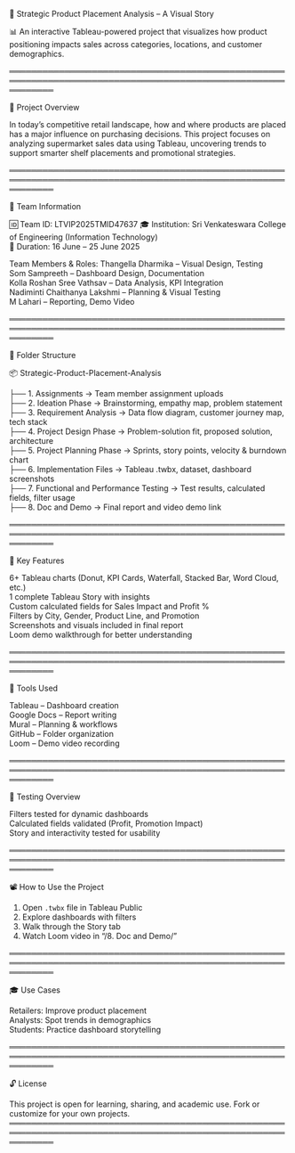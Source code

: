 🛒 Strategic Product Placement Analysis – A Visual Story

📊 An interactive Tableau-powered project that visualizes how product positioning impacts sales across categories, locations, and customer demographics.

════════════════════════════════════════════════════════════════════════════════════════════════════════════

📌 Project Overview

In today’s competitive retail landscape, how and where products are placed has a major influence on purchasing decisions. This project focuses on analyzing supermarket sales data using Tableau, uncovering trends to support smarter shelf placements and promotional strategies.

════════════════════════════════════════════════════════════════════════════════════════════════════════════

👥 Team Information 


🆔 Team ID: LTVIP2025TMID47637
🎓 Institution: Sri Venkateswara College of Engineering (Information Technology)   
📅 Duration: 16 June – 25 June 2025
 
  Team Members & Roles:
 Thangella Dharmika – Visual Design, Testing  
 Som Sampreeth – Dashboard Design, Documentation  
 Kolla Roshan Sree Vathsav – Data Analysis, KPI Integration  
 Nadiminti Chaithanya Lakshmi – Planning & Visual Testing  
 M Lahari – Reporting, Demo Video

════════════════════════════════════════════════════════════════════════════════════════════════════════════

📁 Folder Structure

📦 Strategic-Product-Placement-Analysis

├── 1. Assignments → Team member assignment uploads  
├── 2. Ideation Phase → Brainstorming, empathy map, problem statement  
├── 3. Requirement Analysis → Data flow diagram, customer journey map, tech stack  
├── 4. Project Design Phase → Problem-solution fit, proposed solution, architecture  
├── 5. Project Planning Phase → Sprints, story points, velocity & burndown chart  
├── 6. Implementation Files → Tableau .twbx, dataset, dashboard screenshots  
├── 7. Functional and Performance Testing → Test results, calculated fields, filter usage  
├── 8. Doc and Demo → Final report and video demo link

════════════════════════════════════════════════════════════════════════════════════════════════════════════

🎯 Key Features


 6+ Tableau charts (Donut, KPI Cards, Waterfall, Stacked Bar, Word Cloud, etc.)  
 1 complete Tableau Story with insights  
 Custom calculated fields for Sales Impact and Profit %  
 Filters by City, Gender, Product Line, and Promotion  
 Screenshots and visuals included in final report  
 Loom demo walkthrough for better understanding

════════════════════════════════════════════════════════════════════════════════════════════════════════════

🧰 Tools Used

 Tableau – Dashboard creation   
 Google Docs – Report writing  
 Mural – Planning & workflows  
 GitHub – Folder organization  
 Loom – Demo video recording

════════════════════════════════════════════════════════════════════════════════════════════════════════════

🧪 Testing Overview

 Filters tested for dynamic dashboards  
 Calculated fields validated (Profit, Promotion Impact)  
 Story and interactivity tested for usability

════════════════════════════════════════════════════════════════════════════════════════════════════════════

📽️ How to Use the Project

1. Open `.twbx` file in Tableau Public  
2. Explore dashboards with filters  
3. Walk through the Story tab  
4. Watch Loom video in “/8. Doc and Demo/”

════════════════════════════════════════════════════════════════════════════════════════════════════════════


🎓 Use Cases

Retailers: Improve product placement  
Analysts: Spot trends in demographics  
Students: Practice dashboard storytelling


════════════════════════════════════════════════════════════════════════════════════════════════════════════

🔓 License

This project is open for learning, sharing, and academic use. Fork or customize for your own projects.
════════════════════════════════════════════════════════════════════════════════════════════════════════════


